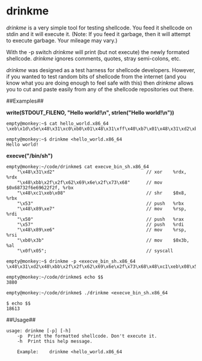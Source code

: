 # drinkme



_drinkme_ is a very simple tool for testing shellcode. You feed it shellcode on stdin and it will execute it. (Note: If you feed it garbage, then it will attempt to execute garbage. Your mileage may vary.)

With the -p switch _drinkme_ will print (but not execute) the newly formated shellcode. _drinkme_ ignores comments, quotes, stray semi-colons, etc.

_drinkme_ was designed as a test harness for shellcode developers. However, if you wanted to test random bits of shellcode from the internet (and you know what you are doing enough to feel safe with this) then _drinkme_ allows you to cut and paste easily from any of the shellcode repositories out there.

##Examples##

**write(STDOUT_FILENO, "Hello world!\n", strlen("Hello world!\n"))**

	empty@monkey:~$ cat hello_world.x86_64 
	\xeb\x1d\x5e\x48\x31\xc0\xb0\x01\x48\x31\xff\x40\xb7\x01\x48\x31\xd2\xb2\x0d\x0f\x05\x48\x31\xc0\xb0\x3c\x48\x31\xff\x0f\x05\xe8\xde\xff\xff\xff\x48\x65\x6c\x6c\x6f\x20\x77\x6f\x72\x6c\x64\x21\x0a
	
	empty@monkey:~$ drinkme <hello_world.x86_64 
	Hello world!


**execve("/bin/sh")**

	empty@monkey:~/code/drinkme$ cat execve_bin_sh.x86_64 
	    "\x48\x31\xd2"                                  // xor    %rdx, %rdx
	    "\x48\xbb\x2f\x2f\x62\x69\x6e\x2f\x73\x68"      // mov	$0x68732f6e69622f2f, %rbx
	    "\x48\xc1\xeb\x08"                              // shr    $0x8, %rbx
	    "\x53"                                          // push   %rbx
	    "\x48\x89\xe7"                                  // mov    %rsp, %rdi
	    "\x50"                                          // push   %rax
	    "\x57"                                          // push   %rdi
	    "\x48\x89\xe6"                                  // mov    %rsp, %rsi
	    "\xb0\x3b"                                      // mov    $0x3b, %al
	    "\x0f\x05";                                     // syscall
		
	empty@monkey:~$ drinkme -p <execve_bin_sh.x86_64 
	\x48\x31\xd2\x48\xbb\x2f\x2f\x62\x69\x6e\x2f\x73\x68\x48\xc1\xeb\x08\x53\x48\x89\xe7\x50\x57\x48\x89\xe6\xb0\x3b\x0f\x05
	
	empty@monkey:~/code/drinkme$ echo $$
	3880
	
	empty@monkey:~/code/drinkme$ ./drinkme <execve_bin_sh.x86_64 
	
	$ echo $$
	18613
	
##Usage##

	usage: drinkme [-p] [-h]
		-p	Print the formatted shellcode. Don't execute it.
		-h	Print this help message.
	
		Example:	drinkme <hello_world.x86_64
	
